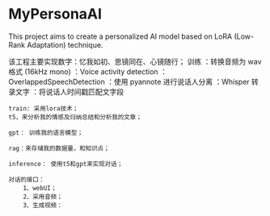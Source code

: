 # MyPersonaAI

This project aims to create a personalized AI model based on LoRA (Low-Rank Adaptation) technique.


该工程主要实现数字：忆我如初、思镜同在、心镜随行；
训练
    ：转换音频为 wav 格式 (16kHz mono)
    ：Voice activity detection
    ：OverlappedSpeechDetection
    ：使用 pyannote 进行说话人分离
    ：Whisper 转录文字
    ：将说话人时间戳匹配文字段
    
    train: 采用lora技术；
    t5，来分析我的情感及归纳总结和分析我的文章；

    gpt： 训练我的语言模型；

    rag：来存储我的数据量，和知识点；

    inference： 使用t5和gpt来实现对话；

    对话的接口：
        1、webUI；
        2、采用音频；
        3、生成视频：

